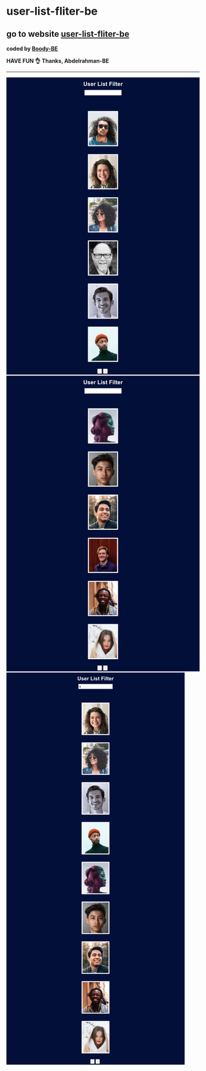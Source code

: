 # user-list-fliter-be
## go to website [user-list-fliter-be](#)
<b>coded by [Boody-BE](https://github.com/Boody2004/week-days)</b>

**HAVE FUN 👌**
**Thanks, Abdelrahman-BE**

---
![Design preview for the Profile card component coding challenge](./1.jpg)
![Design preview for the Profile card component coding challenge](./2.jpg)
![Design preview for the Profile card component coding challenge](./3.jpg)